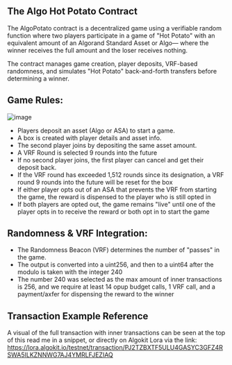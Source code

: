 ## The Algo Hot Potato Contract

The AlgoPotato contract is a decentralized game using a verifiable random function where two players participate in a game of "Hot Potato" with an equivalent amount of an Algorand Standard Asset or Algo— where the winner receives the full amount and the loser receives nothing.

The contract manages game creation, player deposits, VRF-based randomness, and simulates "Hot Potato" back-and-forth transfers before determining a winner.

## Game Rules:

![image](https://github.com/user-attachments/assets/a425709e-d472-472d-9ba9-b29d86686efe)

- Players deposit an asset (Algo or ASA) to start a game.
- A box is created with player details and asset info.
- The second player joins by depositing the same asset amount.
- A VRF Round is selected 9 rounds into the future
- If no second player joins, the first player can cancel and get their deposit back.
- If the VRF round has exceeded 1,512 rounds since its designation, a VRF round 9 rounds into the future will be reset for the box
- If either player opts out of an ASA that prevents the VRF from starting the game, the reward is dispensed to the player who is still opted in
- If both players are opted out, the game remains "live" until one of the player opts in to receive the reward or both opt in to start the game

## Randomness & VRF Integration:

- The Randomness Beacon (VRF) determines the number of "passes" in the game.
- The output is converted into a uint256, and then to a uint64 after the modulo is taken with the integer 240
- The number 240 was selected as the max amount of inner transactions is 256, and we require at least 14 opup budget calls, 1 VRF call,
and a payment/axfer for dispensing the reward to the winner

## Transaction Example Reference

A visual of the full transaction with inner transactions can be seen at the top of this read me in a snippet, or directly on Algokit Lora via the link:
https://lora.algokit.io/testnet/transaction/PJ2TZBXTF5ULU4GASYC3GFZ4RSWA5ILKZNNWG7AJ4YMRLFJEZIAQ









